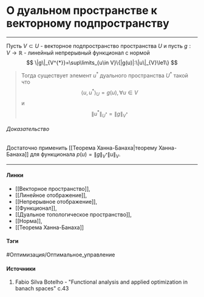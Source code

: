 # О дуальном пространстве к векторному подпространству
***
Пусть $V\subset U$ - векторное подпространство пространства $U$ и пусть $g:V\to\mathbb{R}$ - линейный непрерывный функционал с нормой
$$
\|g\|_{V^{*}}=\sup\limits_{u\in V}\{|g(u)|:\|u\|_{V}\le1\}
$$
>Тогда существует элемент $u^{*}$ дуального пространства $U^{*}$ такой что $$\langle u,u^{*}\rangle_{U}=g(u),\forall u\in V$$ и $$\|u^{*}\|_{U^{*}}=\|g\|_{V^{*}}$$

###### Доказательство
Достаточно применить [[Теорема Ханна-Банаха|теорему Ханна-Банаха]] для функционала $p(u)=\|g\|_{V^{*}}\|u\|_{V}$.
***
#### Линки
- [[Векторное пространство]],
- [[Линейное отображение]],
- [[Непрерывное отображение]],
- [[Функционал]],
- [[Дуальное топологическое пространство]],
- [[Норма]],
- [[Теорема Ханна-Банаха]]
#### Тэги
 #Оптимизация/Оптимальное_управление 
#### Источники
1. Fabio Silva Botelho - "Functional analysis and applied optimization in banach spaces" c.43